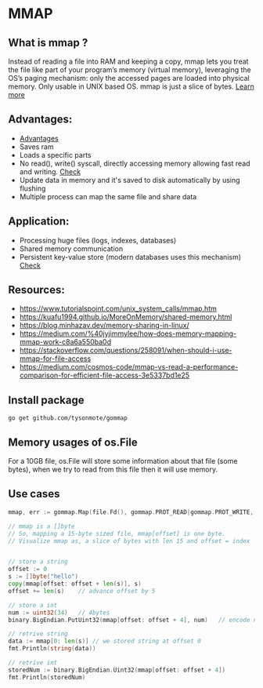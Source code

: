 # MMAP

## What is mmap ?
Instead of reading a file into RAM and keeping a copy, mmap lets you treat the file like part of your program’s memory (virtual memory), leveraging the OS’s paging mechanism: only the accessed pages are loaded into physical memory. Only usable in UNIX based OS. mmap is just a slice of bytes.
[Learn more](https://en.wikipedia.org/wiki/Memory-mapped_file)

## Advantages:
- [Advantages](https://www.tencentcloud.com/techpedia/106444)
- Saves ram
- Loads a specific parts
- No read(), write() syscall, directly accessing memory allowing fast read and writing. [Check](https://learningdaily.dev/reading-and-writing-files-using-memory-mapped-i-o-220fa802aa1c)
- Update data in memory and it's saved to disk automatically by using flushing
- Multiple process can map the same file and share data

## Application:
- Processing huge files (logs, indexes, databases)
- Shared memory communication
- Persistent key-value store (modern databases uses this mechanism) [Check](https://brunocalza.me/2021/01/18/but-how-exactly-databases-use-mmap)

## Resources:
- https://www.tutorialspoint.com/unix_system_calls/mmap.htm
- https://kuafu1994.github.io/MoreOnMemory/shared-memory.html
- https://blog.minhazav.dev/memory-sharing-in-linux/
- https://medium.com/%40jyjimmylee/how-does-memory-mapping-mmap-work-c8a6a550ba0d
- https://stackoverflow.com/questions/258091/when-should-i-use-mmap-for-file-access
- https://medium.com/cosmos-code/mmap-vs-read-a-performance-comparison-for-efficient-file-access-3e5337bd1e25

## Install package
    go get github.com/tysonmote/gommap

## Memory usages of os.File
For a 10GB file, os.File will store some information about that file (some bytes), when we try to read from this file then it will use memory.

## Use cases
```go
mmap, err := gommap.Map(file.Fd(), gommap.PROT_READ|gommap.PROT_WRITE, gommap.MAP_SHARED)

// mmap is a []byte
// So, mapping a 15-byte sized file, mmap[offset] is one byte.
// Visualize mmap as, a slice of bytes with len 15 and offset = index


// store a string
offset := 0
s := []byte("hello")
copy(mmap[offset: offset + len(s)], s)
offset += len(s)    // advance offset by 5

// store a int
num := uint32(34)   // 4bytes
binary.BigEndian.PutUint32(mmap[offset: offset + 4], num)   // encode num into []byte

// retrive string
data := mmap[0: len(s)] // we stored string at offset 0
fmt.Println(string(data))

// retrive int
storedNum := binary.BigEndian.Uint32(mmap[offset: offset + 4])
fmt.Println(storedNum)
```

